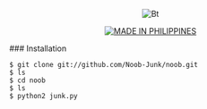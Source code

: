 <p align="center"><img src="https://user-images.githubusercontent.com/77061416/108146349-04415680-7108-11eb-8a48-424bc00f2fe8.jpg" alt="Bt">  
<p align="center">
<p align="center">
<a href="https://github.com/Noob-Junk"><img title="MADE IN PHILIPPINES" src="https://img.shields.io/badge/MADE%20IN-PHILIPPINES-gray"></a>
</p>
### Installation

```
$ git clone git://github.com/Noob-Junk/noob.git
$ ls
$ cd noob
$ ls
$ python2 junk.py
```
